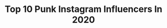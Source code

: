 ---
title: Top 10 Punk Instagram Influencers In 2020
description: >-
  Find top punk Instagram influencers in 2020. Most popular hashtags: #punk #punkgirl #punkrock #alternativegirl.
platform: Instagram
profiles:
  - username: "siljasailor"
    fullname: >-
      
    location: "United Kingdom"
    followers: 7227
    engagement: 1427
    commentsToLikes: 0.055699
    id: ck55ko7ggzqwl0i1128rp0woy
    verified: false
    hashtags: "#nastygal, #toofaced, #kreepsville666, #bettiebangs"
  - username: "muberry_"
    fullname: >-
      Alex
    location: "United Kingdom"
    followers: 3666
    engagement: 4426
    commentsToLikes: 0.526007
    id: ck6u2tu78tvc20j71ph5035xx
    verified: false
    hashtags: "#daretocreate, #makeupmafia, #eyelashesonfleek, #underratedmuas"
  - username: "punk_roquette"
    fullname: >-
      Émilie Plamondon 🎤 📻
    location: "Canada"
    followers: 11527
    engagement: 832
    commentsToLikes: 0.068301
    id: ck0tt3rp411500i19qcipw8rk
    verified: false
    hashtags: "#lefthanded, #upthepunks, #bandshirt, #poppunk"
  - username: "gazzelle__"
    fullname: >-
      GAZZELLE
    location: "Italy"
    followers: 379723
    engagement: 1778
    commentsToLikes: 0.014947
    id: ck0vzs3sgan070i19qkg371aq
    verified: true
    hashtags: "#gazzellexjeckerson, #jeckerson, #postpunktour"
  - username: "mazayofficial"
    fullname: >-
      MAZAY
    location: "Italy"
    followers: 76190
    engagement: 542
    commentsToLikes: 0.039546
    id: ck0u21n12ylm70i196fythub9
    verified: false
    hashtags: "#pumaone, #marceloburlon, #fuckcoronavirus, #djset"
  - username: "captainsensible1"
    fullname: >-
      Captain Sensible
    location: "Portugal"
    followers: 9318
    engagement: 1336
    commentsToLikes: 0.028884
    id: ck8sxfychh95m0j782tftefcw
    verified: false
    hashtags: "#marksandspencer, #jordanmooney, #marmite, #moreteavicarvintage"
  - username: "diegonaska"
    fullname: >-
      Naska
    location: "Italy"
    followers: 26273
    engagement: 1840
    commentsToLikes: 0.023786
    id: ck8sysn3jluqd0j78azcxqjco
    verified: true
    hashtags: ""
  - username: "alexravyn"
    fullname: >-
      𝖆𝖑𝖊𝖝 🖤
    location: "Australia"
    followers: 45066
    engagement: 2021
    commentsToLikes: 0.018459
    id: ck8t3xxk54w9u0j78h20d7w4b
    verified: false
    hashtags: "#cutegoth, #fringe, #drmartens, #allblackoutfit"
  - username: "nvdesmusic"
    fullname: >-
      NVDES
    location: "United States"
    followers: 9829
    engagement: 645
    commentsToLikes: 0.100508
    id: ck6uibutre7l20j71ijwwgc8k
    verified: true
    hashtags: "#rosequartzchallenge, #bts, #highfrequencyvibrations, #raisethefrequency"
  - username: "jagermiss"
    fullname: >-
      jagermiss
    location: "Russia"
    followers: 3385
    engagement: 1811
    commentsToLikes: 0.094953
    id: ck5cjt8ytvgjn0i11orffqbp0
    verified: false
    hashtags: "#suicidesquad, #inspiredmakeup, #makeupartist, #comics"
---